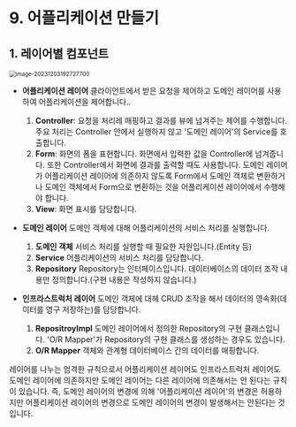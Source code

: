 # 9. 어플리케이션 만들기



## 1. 레이어별 컴포넌트

<img src="C:\Users\piay8\AppData\Roaming\Typora\typora-user-images\image-20231203192727700.png" alt="image-20231203192727700" style="zoom:72%;" />

- **어플리케이션 레이어**
  클라이언트에서 받은 요청을 제어하고 도메인 레이어를 사용하여 어플리케이션을 제어합니다..

  1. **Controller**:
     요청을 처리레 매핑하고 결과를 뷰에 넘겨주는 제어를 수행합니다. 
     주요 처리는 Controller 안에서 실행하지 않고 '도메인 레이어'의 Service를 호출합니다.
  2. **Form**:
     화면의 폼을 표현합니다. 화면에서 입력한 값을 Controller에 넘겨줍니다. 또한 Controller에서 화면에 결과를 출력할 때도 사용합니다. 도메인 레이어가 어플리케이션 레이어에 의존하지 않도록 Form에서 도메인 객체로 변환하거나 도메인 객체에서 Form으로 변환하는 것을 어플리케이션 레이어에서 수행해야 합니다.
  3. **View**:
     화면 표시를 담당합니다.

- **도메인 레이어**
  도메인 객체에 대해 어플리케이션의 서비스 처리를 실행합니다.
  1. **도메인 객체**
     서비스 처리를 실행할 때 필요한 자원입니다.(Entity 등)
  2. **Service**
     어플리케이션의 서비스 처리를 담당합니다.
  3. **Repository**
     Repository는 인터페이스입니다. 데이터베이스의 데이터 조작 내용만 정의합니다.(구현 내용은 작성하지 않습니다.)

- **인프라스트럭처 레이어**
  도메인 객체에 대헤 CRUD 조작을 해서 데이터의 영속화(데이터를 영구 저장하는)를 담당합니다.
  1. **RepositroyImpl**
     도메인 레이어에서 정의한 Repository의 구현 클래스입니다. 
     'O/R Mapper'가 Repository의 구현 클래스를 생성하는 경우도 있습니다.
  2. **O/R Mapper**
     객체와 관계형 데이터베이스 간의 데이터를 매핑합니다.

레이어를 나누는 엄격한 규칙으로서 어플리케이션 레이어도 인프라스트럭처 레이어도 도메인 레이어에 의존하지만 도메인 레이어는 다른 레이어에 의존해서는 안 된다는 규칙이 있습니다. 즉, 도메인 레이어의 변경에 의해 '어플리케이션 레이어'의 변경은 허용하지만 어플리케이션 레이어의 변경으로 도메인 레이어의 변경이 발생해서는 안된다는 것입니다.

